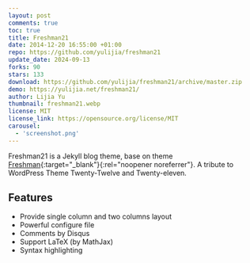 ```yaml
---
layout: post
comments: true
toc: true
title: Freshman21
date: 2014-12-20 16:55:00 +01:00
repo: https://github.com/yulijia/freshman21
update_date: 2024-09-13
forks: 90
stars: 133
download: https://github.com/yulijia/freshman21/archive/master.zip
demo: https://yulijia.net/freshman21/
author: Lijia Yu
thumbnail: freshman21.webp
license: MIT
license_link: https://opensource.org/license/MIT
carousel:
  - 'screenshot.png'
---
```


Freshman21 is a Jekyll blog theme, base on theme [Freshman](https://github.com/yulijia/freshman){:target="_blank"}{:rel="noopener noreferrer"}.
A tribute to WordPress Theme Twenty-Twelve and Twenty-eleven.

## Features

* Provide single column and two columns layout
* Powerful configure file
* Comments by Disqus
* Support LaTeX (by MathJax)
* Syntax highlighting
